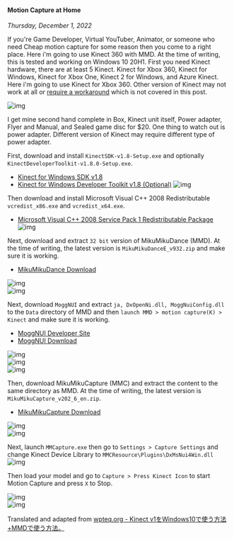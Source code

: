 #### Motion Capture at Home
_Thursday, December 1, 2022_

If you're Game Developer, Virtual YouTuber, Animator, or someone who need Cheap motion capture for 
some reason then you come to a right place. Here i'm going to use Kinect 360 with MMD. At the time 
of writing, this is tested and working on Windows 10 20H1. First you need Kinect hardware, there are 
at least 5 Kinect. Kinect for Xbox 360, Kinect for Windows, Kinect for Xbox One, Kinect 2 for Windows, 
and Azure Kinect. Here i'm going to use Kinect for Xbox 360. Other version of Kinect may not work at 
all or [require a workaround](https://www.engadget.com/2015-03-08-using-the-kinect-for-motion-capture.html) 
which is not covered in this post.

<div class="row">
	<div class="col-sm-2"></div>
	<div class="col-sm-8">
		<div class="img-thumbnail">
			<img class="img-fluid" loading="lazy" src="./posts/2022-12-01-motion-capture-at-home/00.jpg" alt="img">
		</div>
	</div>
	<div class="col-sm-2"></div>
</div>

I get mine second hand complete in Box, Kinect unit itself, Power adapter, Flyer and Manual, and Sealed 
game disc for $20. One thing to watch out is power adapter. Different version of Kinect may require 
different type of power adapter. 

First, download and install `KinectSDK-v1.8-Setup.exe` and optionally `KinectDeveloperToolkit-v1.8.0-Setup.exe`.
* [Kinect for Windows SDK v1.8](https://www.microsoft.com/en-us/download/details.aspx?id=40278)
* [Kinect for Windows Developer Toolkit v1.8 (Optional)](https://www.microsoft.com/en-us/download/details.aspx?id=40276)
![img](./posts/2022-12-01-motion-capture-at-home/01.png)

Then download and install Microsoft Visual C++ 2008 Redistributable `vcredist_x86.exe` and `vcredist_x64.exe`.
* [Microsoft Visual C++ 2008 Service Pack 1 Redistributable Package](https://www.microsoft.com/en-us/download/details.aspx?id=26368)
![img](./posts/2022-12-01-motion-capture-at-home/02.png)

Next, download and extract `32 bit` version of MikuMikuDance (MMD). At the time of writing, the latest version 
is `MikuMikuDanceE_v932.zip` and make sure it is working.
* [MikuMikuDance Download](https://learnmmd.com/downloads/)
<div class="row">
	<div class="col-sm-2"></div>
	<div class="col-sm-8">
		<div class="img-thumbnail">
			<img class="img-fluid" loading="lazy" src="./posts/2022-12-01-motion-capture-at-home/03.png" alt="img">
		</div>
		<div class="img-thumbnail">
			<img class="img-fluid" loading="lazy" src="./posts/2022-12-01-motion-capture-at-home/04.png" alt="img">
		</div>
	</div>
	<div class="col-sm-2"></div>
</div>

Next, download `MoggNUI` and extract `ja, DxOpenNi.dll, MoggNuiConfig.dll` to the `Data` directory of MMD and 
then `launch MMD > motion capture(K) > Kinect` and make sure it is working. 
* [MoggNUI Developer Site](https://sites.google.com/site/moggproject/)
* [MoggNUI Download](https://drive.google.com/drive/folders/1zMSmDRbGHNUWNsaD8druoeod-z6HgbZt)
<div class="row">
	<div class="col-sm-2"></div>
	<div class="col-sm-8">
		<div class="img-thumbnail">
			<img class="img-fluid" loading="lazy" src="./posts/2022-12-01-motion-capture-at-home/05.png" alt="img">
		</div>
		<div class="img-thumbnail">
			<img class="img-fluid" loading="lazy" src="./posts/2022-12-01-motion-capture-at-home/06.png" alt="img">
		</div>
		<div class="img-thumbnail">
			<img class="img-fluid" loading="lazy" src="./posts/2022-12-01-motion-capture-at-home/07.png" alt="img">
		</div>
	</div>
	<div class="col-sm-2"></div>
</div>

Then, download MikuMikuCapture (MMC) and extract the content to the same directory as MMD. At the time of writing, 
the latest version is `MikuMikuCapture_v202_6_en.zip`.
* [MikuMikuCapture Download](https://sites.google.com/site/mikumikucapturee/download)
<div class="row">
	<div class="col-sm-2"></div>
	<div class="col-sm-8">
		<div class="img-thumbnail">
			<img class="img-fluid" loading="lazy" src="./posts/2022-12-01-motion-capture-at-home/08.png" alt="img">
		</div>
		<div class="img-thumbnail">
			<img class="img-fluid" loading="lazy" src="./posts/2022-12-01-motion-capture-at-home/09.png" alt="img">
		</div>
	</div>
	<div class="col-sm-2"></div>
</div>

Next, launch `MMCapture.exe` then go to `Settings > Capture Settings` and change Kinect Device Library to 
`MMCResource\Plugins\DxMsNui4Win.dll`
![img](./posts/2022-12-01-motion-capture-at-home/10.png)

Then load your model and go to `Capture > Press Kinect Icon` to start Motion Capture and press `X` to Stop.
<div class="row">
	<div class="col-sm-2"></div>
	<div class="col-sm-8">
		<div class="img-thumbnail">
			<img class="img-fluid" loading="lazy" src="./posts/2022-12-01-motion-capture-at-home/11.png" alt="img">
		</div>
		<div class="img-thumbnail">
			<img class="img-fluid" loading="lazy" src="./posts/2022-12-01-motion-capture-at-home/12.png" alt="img">
		</div>
	</div>
	<div class="col-sm-2"></div>
</div>

Translated and adapted from [wpteq.org - Kinect v1をWindows10で使う方法+MMDで使う方法。](https://wpteq.org/windows/windows10-manual/post-22791)